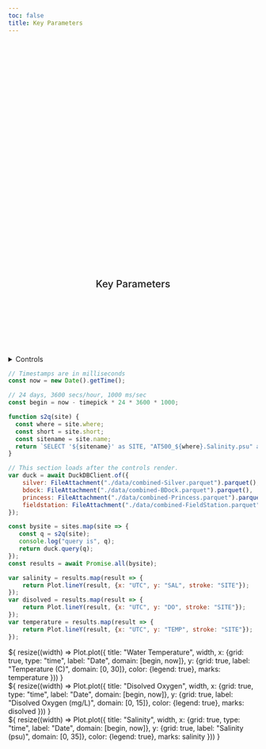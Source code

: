 ```yaml
---
toc: false
title: Key Parameters
---
```


<style>

.hero {
  display: flex;
  flex-direction: column;
  align-items: center;
  font-family: var(--sans-serif);
  margin: 4rem 0 8rem;
  text-wrap: balance;
  text-align: center;
}

.hero h1 {
  margin: 2rem 0;
  max-width: none;
  font-size: 14vw;
  font-weight: 900;
  line-height: 1;
  background: linear-gradient(30deg, var(--theme-foreground-focus), currentColor);
  -webkit-background-clip: text;
  -webkit-text-fill-color: transparent;
  background-clip: text;
}

.hero h2 {
  margin: 0;
  max-width: 34em;
  font-size: 20px;
  font-style: initial;
  font-weight: 500;
  line-height: 1.5;
  color: var(--theme-foreground-muted);
}

@media (min-width: 640px) {
  .hero h1 {
    font-size: 90px;
  }
}

</style>

<div class="hero">
	<h1>Noyo Harbor Blue Economy</h1>
	<h2>Key Parameters</h2>
</div>


<details>
  <summary>Controls</summary>

```js
const timelist = [
  ["1 Week", 7],
  ["2 Weeks", 14],
  ["1 Month", 30],
  ["2 Months", 60],
  ["3 Months", 90],
  ["6 Months", 180]
];

const sites_list = [
   {
     name: "B-Dock",
	 short: "bdock",
	 where: "Surface",
	 color: "red"
   },
   {
     name: "The Wharf",
	 short: "silver",
	 where: "Surface"
   },
   {
     name: "Princess Seafood",
	 short: "princess",
	 where: "Surface"
   },
   {
     name: "Field Station Surface",
	 short: "fieldstation",
	 where: "Surface"
   },
   {
     name: "Field Station Bottom",
	 short: "fieldstation",
	 where: "Bottom"
   },
];

const timepick = view(
  Inputs.radio(
    new Map(timelist),
    {
		value: 7, 
		label: "Time range", 
		format: (t) => {
	    return html`<span style="
          font-size: 1.5vw;
          font-weight: 300;
          line-height: 1;
        ">${t[0]}</span>`
	  }
   	}
  )
);

const sites = view(
  Inputs.checkbox(
    sites_list,
    {
      value: sites_list, 
      label: "Site",
      format: (t) => {
	    return html`<span style="
          font-size: 1.5vw;
          font-weight: 300;
          line-height: 1;
        ">${t.name}</span>`
	  }
    }
  )
);
```

</details>

```js
// Timestamps are in milliseconds
const now = new Date().getTime();

// 24 days, 3600 secs/hour, 1000 ms/sec
const begin = now - timepick * 24 * 3600 * 1000;

function s2q(site) {
  const where = site.where;
  const short = site.short;
  const sitename = site.name;
  return `SELECT '${sitename}' as SITE, "AT500_${where}.Salinity.psu" as SAL, "AT500_${where}.DO.mg/L" as DO, "AT500_${where}.Temperature.C" as TEMP, Timestamp*1000 as UTC from ${short} where UTC >= ${begin}`;
}
```

```js
// This section loads after the controls render.
var duck = await DuckDBClient.of({
    silver: FileAttachment("./data/combined-Silver.parquet").parquet(),
    bdock: FileAttachment("./data/combined-BDock.parquet").parquet(),
    princess: FileAttachment("./data/combined-Princess.parquet").parquet(),
    fieldstation: FileAttachment("./data/combined-FieldStation.parquet").parquet(),
});

```

```js
const bysite = sites.map(site => {
   const q = s2q(site);
   console.log("query is", q);
   return duck.query(q);
});
const results = await Promise.all(bysite);
```

```js
var salinity = results.map(result => {
	return Plot.lineY(result, {x: "UTC", y: "SAL", stroke: "SITE"});
});
var disolved = results.map(result => {
	return Plot.lineY(result, {x: "UTC", y: "DO", stroke: "SITE"});
});
var temperature = results.map(result => {
	return Plot.lineY(result, {x: "UTC", y: "TEMP", stroke: "SITE"});
});
```

<div class="grid grid-cols-1">
  <div class="card">${
    resize((width) => Plot.plot({
      title: "Water Temperature",
      width,
	  x: {grid: true, type: "time", label: "Date", domain: [begin, now]},
      y: {grid: true, label: "Temperature (C)", domain: [0, 30]},
      color: {legend: true},
      marks: temperature
    }))
  }</div>
  <div class="card">${
    resize((width) => Plot.plot({
      title: "Disolved Oxygen",
      width,
	  x: {grid: true, type: "time", label: "Date", domain: [begin, now]},
      y: {grid: true, label: "Disolved Oxygen (mg/L)", domain: [0, 15]},
      color: {legend: true},
      marks: disolved
    }))
  }</div>
  <div class="card">${
    resize((width) => Plot.plot({
      title: "Salinity",
      width,
	  x: {grid: true, type: "time", label: "Date", domain: [begin, now]},
      y: {grid: true, label: "Salinity (psu)", domain: [0, 35]},
      color: {legend: true},
      marks: salinity
    }))
  }</div>
</div>
